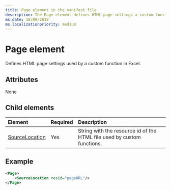 ```yaml
---
title: Page element in the manifest file
description: The Page element defines HTML page settings a custom function uses in Excel.
ms.date: 10/09/2018
ms.localizationpriority: medium
---
```


# Page element

Defines HTML page settings used by a custom function in Excel.

## Attributes

None

## Child elements

|  Element  |  Required  |  Description  |
|:-----|:-----|:-----|
|  [SourceLocation](customfunctionssourcelocation.md)  |  Yes  | String with the resource id of the HTML file used by custom functions. |

## Example

```xml
<Page>
    <SourceLocation resid="pageURL"/>
</Page>
```
